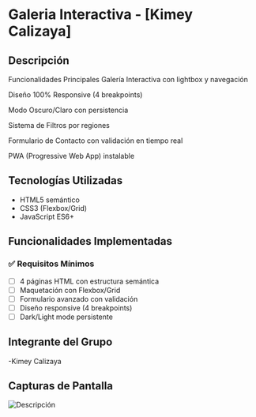 # Galeria Interactiva - [Kimey Calizaya]

## Descripción
Funcionalidades Principales
Galería Interactiva con lightbox y navegación

Diseño 100% Responsive (4 breakpoints)

Modo Oscuro/Claro con persistencia

Sistema de Filtros por regiones

Formulario de Contacto con validación en tiempo real

PWA (Progressive Web App) instalable

## Tecnologías Utilizadas
- HTML5 semántico
- CSS3 (Flexbox/Grid)
- JavaScript ES6+

## Funcionalidades Implementadas
### ✅ Requisitos Mínimos
- [ ] 4 páginas HTML con estructura semántica
- [ ] Maquetación con Flexbox/Grid
- [ ] Formulario avanzado con validación
- [ ] Diseño responsive (4 breakpoints)
- [ ] Dark/Light mode persistente

## Integrante del Grupo
-Kimey Calizaya

## Capturas de Pantalla
![Descripción](ruta/a/la/captura.png)